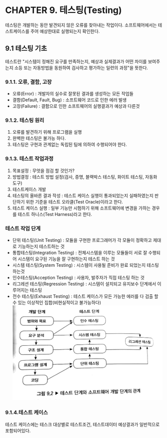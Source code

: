 CHAPTER 9. 테스팅(Testing)
=============
테스팅은 개발하는 동안 발견되지 않은 오류를 찾아내는 작업이다.
소프트웨어에서는 테스트케이스를 주어 예상한대로 실행되는지 확인한다.
## 9.1 테스팅 기초
테스트란 "시스템이 정해진 요구를 만족하는지, 예상과 실제결과가 어떤 차이를 보여주는지
소등 또는 자동방법을 동원하여 검사하고 평가하는 일련의 과정"을 뜻한다.
### 9.1.1. 오류, 결함, 고장
 - 오류(Error) : 개발자의 실수로 잘못된 결과를 생성하는 모든 작업들
 - 결함(Default, Fault, Bug) : 소프트웨어 코드로 인한 에러 발생
 - 고장(Failure) : 결함으로 인한 소프트웨어의 실행결과가 예상과 다른것
### 9.1.2. 테스팅 원리
  1. 오류를 발견하기 위해 프로그램을 실행
  2. 완벽한 테스팅은 불가능 하다.
  3. 테스팅은 구현과 관계없는 독립된 팀에 의하여 수행되어야 한다.
### 9.1.3. 테스트 작업과정
  1. 목표설정 : 무엇을 점검 할 것인가?
  2. 방법결정 : 테스트 방법 설정(검사, 증명, 블랙박스 테스팅, 화이트 테스팅, 자동화 도구)
  3. 테스트케이스 개발
  4. 테스팅의 올바른 결과 작성 : 테스트 케이스 실행이 통과되었는지 실패하였는지 판단하기 위한 기준을 테스트 오라클(Test Oracle)이라고 한다.
  5. 테스트 케이스 실행 : 일부 기능만 시험하기 위해 소프트웨어에 변경을 가하는 경우를 테스트 하니스(Test Harness)라고 한다.
### 테스트 작업 단계
  - 단위 테스팅(Unit Testing) : 모듈을 구현한 프로그래머가 각 모듈이 정확하고 제대로 기능하는지 테스트하는 것
  - 통합테스팅(Integration Testing) : 전체시스템을 이루는 모듈들이 서로 잘 수행되어 시스템이 요구된 기능을 잘 구현하는지 테스트 하는 것
  - 시스템 테스팅(System Testing) : 시스템이 사용될 준비가 완료 되었는지 테스팅 하는것
  - 인수테스팅(Acception Testing) : 사용자, 발주자가 직접 테스팅 하는 것
  - 리그레션 테스팅(Regression Testing) : 시스템이 설치되고 유지보수 단계에서 이루어지는 테스팅
  - 전수 테스팅(Exhaust Testing) : 테스트 케이스가 모든 가능한 에러를 다 검출 할수 있는 이상적인 집합(비현실적이고 불가능하다)
  ![Alt text](/1.jpg)
### 9.1.4.테스트 케이스
테스트 케이스에는 테스크 대상별로 테스트조건, 테스트데이터 예상결과가 일반적으로 포함되어있다.
